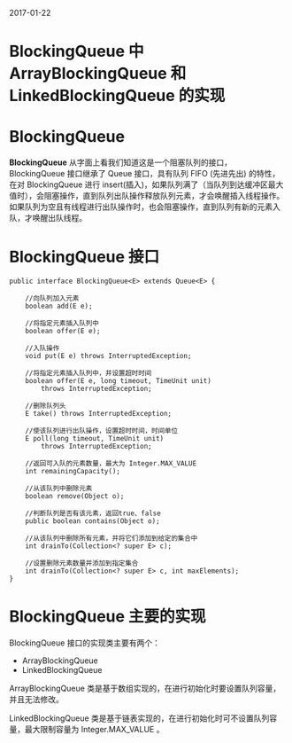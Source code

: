 

2017-01-22
# BlockingQueue 中 ArrayBlockingQueue 和 LinkedBlockingQueue 的实现


# BlockingQueue
**BlockingQueue** 从字面上看我们知道这是一个阻塞队列的接口， BlockingQueue 接口继承了 Queue 接口，具有队列 FIFO (先进先出) 的特性， 在对 BlockingQueue 进行 insert(插入)，如果队列满了（当队列到达缓冲区最大值时），会阻塞操作，直到队列出队操作释放队列元素，才会唤醒插入线程操作。如果队列为空且有线程进行出队操作时，也会阻塞操作，直到队列有新的元素入队，才唤醒出队线程。


# BlockingQueue 接口

	public interface BlockingQueue<E> extends Queue<E> {
	
		//向队列加入元素
	    boolean add(E e);
	
		//将指定元素插入队列中
	    boolean offer(E e);
	
	   	//入队操作
	    void put(E e) throws InterruptedException;
	
		//将指定元素插入队列中，并设置超时时间
	    boolean offer(E e, long timeout, TimeUnit unit)
	        throws InterruptedException;
	
		//删除队列头
	    E take() throws InterruptedException;
	
		//使该队列进行出队操作，设置超时时间，时间单位
	    E poll(long timeout, TimeUnit unit)
	        throws InterruptedException;
	
		//返回可入队的元素数量，最大为 Integer.MAX_VALUE 
	    int remainingCapacity();
	
		//从该队列中删除元素
	    boolean remove(Object o);
	
		//判断队列是否有该元素，返回true、false
	    public boolean contains(Object o);
	
		//从该队列中删除所有元素，并将它们添加到给定的集合中
	    int drainTo(Collection<? super E> c);
	
		//设置删除元素数量并添加到指定集合
	    int drainTo(Collection<? super E> c, int maxElements);
	}

# BlockingQueue 主要的实现

BlockingQueue 接口的实现类主要有两个：

- ArrayBlockingQueue
- LinkedBlockingQueue

ArrayBlockingQueue 类是基于数组实现的，在进行初始化时要设置队列容量，并且无法修改。

LinkedBlockingQueue 类是基于链表实现的，在进行初始化时可不设置队列容量，最大限制容量为 Integer.MAX_VALUE 。









